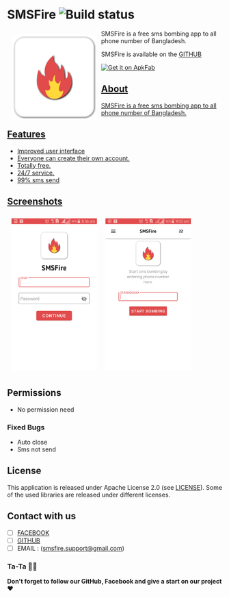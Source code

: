 # SMSFire ![Build status](https://img.shields.io/badge/SMSFire-V1.1-2ea44f?style=for-the-badge)

<img src="/.assets/logo.png" align="left"
width="200" hspace="10" vspace="10">SMSFire is a free sms bombing app to all phone number of Bangladesh.

SMSFire is available on the [GITHUB](https://github.com/apurboislam/SMSFire)</img>
<br>
<p align="left">
<a href="https://apkfab.com/smsfire/oxygen.smsfire/apk?h=b6915699739cb281dd86df9779306b08f432c7c7d0e83352044c849cd110ef76&fbclid=IwAR1_cKf-BcCPu7utRvBfNOc92stKUHqV_r82VToXLCi-HHaHg259tKsurEA">
    <img alt="Get it on ApkFab"
        height="80"
        src="https://www.saashub.com/images/app/service_logos/112/8de423380119/large.png?1575510056" />

## About

SMSFire is a free sms bombing app to all phone number of Bangladesh.

## Features


-  Improved user interface
- Everyone can create their own account.
- Totally free.
- 24/7 service.
- 99% sms send


## Screenshots

[<img src="/.assets/ss1.png" align="left"
width="200"
    hspace="10" vspace="10">](/.assets/ss1.png)
    
[<img src="/.assets/ss2.png" align="center"
width="200"
    hspace="10" vspace="10">](/.assets/ss2.png)

    
## Permissions

- No permission need

### Fixed Bugs

- Auto close
- Sms not send

## License

This application is released under Apache License 2.0 (see [LICENSE](https://github.com/apurboislam/SMSFire/blob/main/LICENSE)).
Some of the used libraries are released under different licenses.

## Contact with us

- [ ] [FACEBOOK](https://facebook.com/o2oxygen69)
- [ ]  [GITHUB](https://github.com/apurboislam)
- [ ] EMAIL : (smsfire.support@gmail.com)

### Ta-Ta 🖐🏼
**Don't forget to follow our GitHub, Facebook and give a start on our project ❤️**
